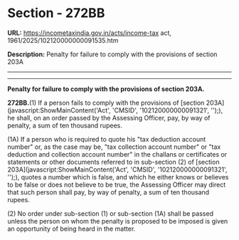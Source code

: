 # Section - 272BB

**URL:** https://incometaxindia.gov.in/acts/income-tax act, 1961/2025/102120000000091535.htm

**Description:** Penalty for failure to comply with the provisions of section 203A

---

****

**Penalty for failure to comply with the provisions of section 203A.**

**272BB.**(1) If a person fails to comply with the provisions of [section 203A](javascript:ShowMainContent\('Act', 'CMSID', '102120000000091321', ''\);), he shall, on an order passed by the Assessing Officer, pay, by way of penalty, a sum of ten thousand rupees.

(1A) If a person who is required to quote his "tax deduction account number" or, as the case may be, "tax collection account number" or "tax deduction and collection account number" in the challans or certificates or statements or other documents referred to in sub-section (2) of [section 203A](javascript:ShowMainContent\('Act', 'CMSID', '102120000000091321', ''\);), quotes a number which is false, and which he either knows or believes to be false or does not believe to be true, the Assessing Officer may direct that such person shall pay, by way of penalty, a sum of ten thousand rupees.

(2) No order under sub-section (1) or sub-section (1A) shall be passed unless the person on whom the penalty is proposed to be imposed is given an opportunity of being heard in the matter.